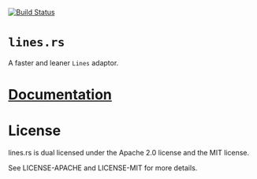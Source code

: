 [![Build Status][status]](https://travis-ci.org/japaric/lines.rs)

# `lines.rs`

A faster and leaner `Lines` adaptor.

# [Documentation][docs]

# License

lines.rs is dual licensed under the Apache 2.0 license and the MIT license.

See LICENSE-APACHE and LICENSE-MIT for more details.

[docs]: http://japaric.github.io/lines.rs/lines/
[status]: https://travis-ci.org/japaric/lines.rs.svg?branch=master
